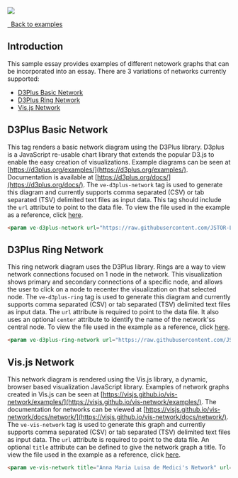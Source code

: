 <a href="https://juncture-digital.org"><img src="https://juncture-digital.org/images/ve-button.png"></a>

<param ve-config
       title="Network examples"
       banner="https://upload.wikimedia.org/wikipedia/commons/thumb/7/75/WorldMap-A_with_Frame.png/1024px-WorldMap-A_with_Frame.png"
       layout="vtl"
       author="JSTOR Labs team">

<a class="nav" href="/examples"><i class="fas fa-arrow-circle-left"></i>&nbsp;&nbsp;Back to examples</a>

## Introduction

This sample essay provides examples of different netowork graphs that can be incorporated into an essay.  There are 3 variations of networks currently supported:
* [D3Plus Basic Network](#d3plussimple)
* [D3Plus Ring Network](#d3plusring)
* [Vis.js Network](#visjs)

## D3Plus Basic Network
This tag renders a basic network diagram using the D3Plus library. D3plus is a JavaScript re-usable chart library that extends the popular D3.js to enable the easy creation of visualizations.  Example diagrams can be seen at [https://d3plus.org/examples/](https://d3plus.org/examples/).  Documentation is available at [https://d3plus.org/docs/](https://d3plus.org/docs/). The `ve-d3plus-network` tag is used to generate this diagram and currently supports comma separated (CSV) or tab separated (TSV) delimited text files as input data. This tag should include the `url` attribute to point to the data file.
To view the file used in the example as a reference, click [here](https://github.com/JSTOR-Labs/plant-humanities/blob/main/graphs/peony_medici.tsv).
```markdown
<param ve-d3plus-network url="https://raw.githubusercontent.com/JSTOR-Labs/plant-humanities/main/graphs/peony_medici.tsv">
```
<param ve-d3plus-network url="https://raw.githubusercontent.com/JSTOR-Labs/plant-humanities/main/graphs/peony_medici.tsv">


## D3Plus Ring Network
This ring network diagram uses the D3Plus library. Rings are a way to view network connections focused on 1 node in the network.  This visualization shows primary and secondary connections of a specific node, and allows the user to click on a node to recenter the visualization on that selected node. The `ve-d3plus-ring` tag is used to generate this diagram and currently supports comma separated (CSV) or tab separated (TSV) delimited text files as input data. The `url` attribute is required to point to the data file. It also uses an optional `center` attribute to identify the name of the network'ss central node.
To view the file used in the example as a reference, click [here](https://github.com/JSTOR-Labs/plant-humanities/blob/main/data/heliconia_network_interactions.tsv).
```html
<param ve-d3plus-ring-network url="https://raw.githubusercontent.com/JSTOR-Labs/plant-humanities/main/data/heliconia_network_interactions.tsv" center="Heliconia imbricata">
```
<param ve-d3plus-ring-network 
       url="https://raw.githubusercontent.com/JSTOR-Labs/plant-humanities/main/data/heliconia_network_interactions.tsv"
       center="Heliconia imbricata">
       
## Vis.js Network
This network diagram is rendered using the Vis.js library, a dynamic, browser based visualization JavaScript library. Examples of network graphs created in Vis.js can be seen at [https://visjs.github.io/vis-network/examples/](https://visjs.github.io/vis-network/examples/). The documentation for networks can be viewed at [https://visjs.github.io/vis-network/docs/network/](https://visjs.github.io/vis-network/docs/network/). The `ve-vis-network` tag is used to generate this graph and currently supports comma separated (CSV) or tab separated (TSV) delimited text files as input data. The `url` attribute is required to point to the data file. An optional `title` attribute can be defined to give the network graph a title. To view the file used in the example as a reference, click [here](https://github.com/JSTOR-Labs/plant-humanities/blob/main/graphs/peony_medici.tsv).
```html
<param ve-vis-network title="Anna Maria Luisa de Medici's Network" url="https://raw.githubusercontent.com/JSTOR-Labs/plant-humanities/main/graphs/peony_medici.tsv">
```
<param ve-vis-network title="Anna Maria Luisa de Medici's Network" url="https://raw.githubusercontent.com/JSTOR-Labs/plant-humanities/main/graphs/peony_medici.tsv">
